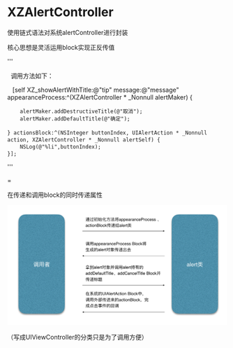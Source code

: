 # XZAlertController
使用链式语法对系统alertController进行封装

核心思想是灵活运用block实现正反传值

'''

    调用方法如下：

    [self XZ_showAlertWithTitle:@"tip" message:@"message" appearanceProcess:^(XZAlertController * _Nonnull alertMaker) {
        
        alertMaker.addDestructiveTitle(@"取消");
        alertMaker.addDefaultTitle(@"确定");
        
    } actionsBlock:^(NSInteger buttonIndex, UIAlertAction * _Nonnull action, XZAlertController * _Nonnull alertSelf) {
        NSLog(@"%li",buttonIndex);
    }];
    
'''

=

在传递和调用block的同时传递属性

![](https://github.com/ddZhang/XZAlertController/blob/master/XZAlertController/Support/1.png)

（写成UIViewController的分类只是为了调用方便）






